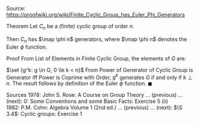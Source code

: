 # 

Source: https://proofwiki.org/wiki/Finite_Cyclic_Group_has_Euler_Phi_Generators

Theorem
Let $C_n$ be a (finite) cyclic group of order $n$.

Then $C_n$ has $\map \phi n$ generators, where $\map \phi n$ denotes the Euler $\phi$ function.


Proof
From List of Elements in Finite Cyclic Group, the elements of $G$ are:

$\set {g^k: g \in G, 0 \le k < n}$
From Power of Generator of Cyclic Group is Generator iff Power is Coprime with Order, $g^k$ generates $G$ if and only if $k \perp n$.
The result follows by definition of the Euler $\phi$ function.
$\blacksquare$


Sources
1978: John S. Rose: A Course on Group Theory ... (previous) ... (next): $0$: Some Conventions and some Basic Facts: Exercise $5 \ \text{(ii)}$
1982: P.M. Cohn: Algebra Volume 1 (2nd ed.) ... (previous) ... (next): $\S 3.4$: Cyclic groups: Exercise $1$




